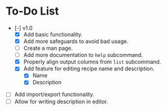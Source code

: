 # To-Do List

- [-] v1.0
  - [X] Add basic functionality.
  - [X] Add more safeguards to avoid bad usage.
  - [ ] Create a man page.
  - [ ] Add more documentation to `help` subcommand.
  - [X] Properly align output columns from `list` subcommand.
  - [X] Add feature for editing recipe name and description.
    - [X] Name
    - [X] Description

- [ ] Add import/export functionality.
- [ ] Allow for writing description in editor.
